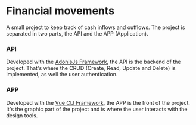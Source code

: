 # Financial movements

A small project to keep track of cash inflows and outflows. The project is separated in two parts, the API and the APP (Application).

### API

Developed with the [AdonisJs Framework](https://adonisjs.com/), the API is the backend of the project. That's where the CRUD (Create, Read, Update and Delete) is implemented, as well the user authentication. 

### APP

Developed with the [Vue CLI Framework](https://cli.vuejs.org/), the APP is the front of the project. It's the graphic part of the project and is where the user interacts with the design tools.
